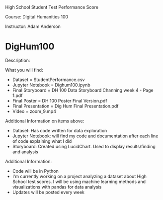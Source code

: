 High School Student Test Performance Score

Course: Digital Humanities 100

Instructor: Adam Anderson


# DigHum100

Description: 





What you will find:
- Dataset = StudentPerformance.csv
- Jupyter Notebook = Dighum100.ipynb
- Final Storyboard = DH 100 Data Storyboard Channing week 4 - Page 1.pdf
- Final Poster = DH 100 Poster Final Version.pdf
- Final Presentation = Dig Hum Final Presentation.pdf
- Video = zoom_9.mp4


Additional Information on items above:
- Dataset: Has code written for data exploration
- Jupyter Notebook: will find my code and documentation after each line of code explaining what I did
- Storyboard: Created using LucidChart. Used to display results/finding and analysis

Additional Information:
- Code will be in Python
- I'm currently working on a project analyzing a dataset about High School test scores. I will be using machine learning methods and visualizations with pandas for data analysis
- Updates will be posted every week




